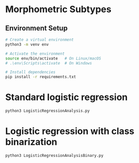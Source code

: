 # Morphometric Subtypes

## Environment Setup

```bash
# Create a virtual environment
python3 -m venv env

# Activate the environment
source env/bin/activate   # On Linux/macOS
# .\env\Scripts\activate  # On Windows

# Install dependencies
pip install -r requirements.txt
```



# Standard logistic regression
```bash
python3 LogisticRegressionAnalysis.py
```


# Logistic regression with class binarization
```bash
python3 LogisticRegressionAnalysisBinary.py
```